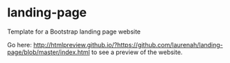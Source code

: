 # landing-page
Template for a Bootstrap landing page website

Go here: http://htmlpreview.github.io/?https://github.com/laurenah/landing-page/blob/master/index.html to see a preview of the website.
